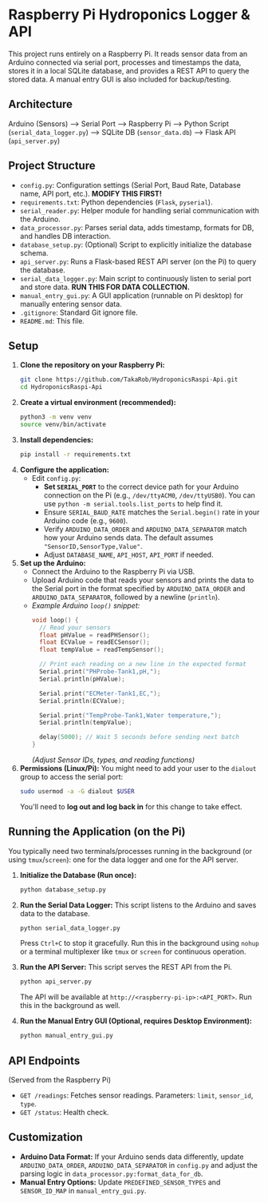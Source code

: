 # Raspberry Pi Hydroponics Logger & API

This project runs entirely on a Raspberry Pi. It reads sensor data from an Arduino connected via serial port, processes and timestamps the data, stores it in a local SQLite database, and provides a REST API to query the stored data. A manual entry GUI is also included for backup/testing.

## Architecture

Arduino (Sensors) --> Serial Port --> Raspberry Pi --> Python Script (`serial_data_logger.py`) --> SQLite DB (`sensor_data.db`) --> Flask API (`api_server.py`)

## Project Structure

- `config.py`: Configuration settings (Serial Port, Baud Rate, Database name, API port, etc.). **MODIFY THIS FIRST!**
- `requirements.txt`: Python dependencies (`Flask`, `pyserial`).
- `serial_reader.py`: Helper module for handling serial communication with the Arduino.
- `data_processor.py`: Parses serial data, adds timestamp, formats for DB, and handles DB interaction.
- `database_setup.py`: (Optional) Script to explicitly initialize the database schema.
- `api_server.py`: Runs a Flask-based REST API server (on the Pi) to query the database.
- `serial_data_logger.py`: Main script to continuously listen to serial port and store data. **RUN THIS FOR DATA COLLECTION.**
- `manual_entry_gui.py`: A GUI application (runnable on Pi desktop) for manually entering sensor data.
- `.gitignore`: Standard Git ignore file.
- `README.md`: This file.

## Setup

1.  **Clone the repository on your Raspberry Pi:**
    ```bash
    git clone https://github.com/TakaRob/HydroponicsRaspi-Api.git
    cd HydroponicsRaspi-Api
    ```
2.  **Create a virtual environment (recommended):**
    ```bash
    python3 -m venv venv
    source venv/bin/activate
    ```
3.  **Install dependencies:**
    ```bash
    pip install -r requirements.txt
    ```
4.  **Configure the application:**
    -   Edit `config.py`:
        -   **Set `SERIAL_PORT`** to the correct device path for your Arduino connection on the Pi (e.g., `/dev/ttyACM0`, `/dev/ttyUSB0`). You can use `python -m serial.tools.list_ports` to help find it.
        -   Ensure `SERIAL_BAUD_RATE` matches the `Serial.begin()` rate in your Arduino code (e.g., `9600`).
        -   Verify `ARDUINO_DATA_ORDER` and `ARDUINO_DATA_SEPARATOR` match how your Arduino sends data. The default assumes `"SensorID,SensorType,Value"`.
        -   Adjust `DATABASE_NAME`, `API_HOST`, `API_PORT` if needed.
5.  **Set up the Arduino:**
    -   Connect the Arduino to the Raspberry Pi via USB.
    -   Upload Arduino code that reads your sensors and prints the data to the Serial port in the format specified by `ARDUINO_DATA_ORDER` and `ARDUINO_DATA_SEPARATOR`, followed by a newline (`println`).
    -   *Example Arduino `loop()` snippet:*
        ```c++
        void loop() {
          // Read your sensors
          float pHValue = readPHSensor();
          float ECValue = readECSensor();
          float tempValue = readTempSensor();

          // Print each reading on a new line in the expected format
          Serial.print("PHProbe-Tank1,pH,");
          Serial.println(pHValue);

          Serial.print("ECMeter-Tank1,EC,");
          Serial.println(ECValue);

          Serial.print("TempProbe-Tank1,Water temperature,");
          Serial.println(tempValue);

          delay(5000); // Wait 5 seconds before sending next batch
        }
        ```
        *(Adjust Sensor IDs, types, and reading functions)*
6.  **Permissions (Linux/Pi):** You might need to add your user to the `dialout` group to access the serial port:
    ```bash
    sudo usermod -a -G dialout $USER
    ```
    You'll need to **log out and log back in** for this change to take effect.

## Running the Application (on the Pi)

You typically need two terminals/processes running in the background (or using `tmux`/`screen`): one for the data logger and one for the API server.

1.  **Initialize the Database (Run once):**
    ```bash
    python database_setup.py
    ```

2.  **Run the Serial Data Logger:**
    This script listens to the Arduino and saves data to the database.
    ```bash
    python serial_data_logger.py
    ```
    Press `Ctrl+C` to stop it gracefully. Run this in the background using `nohup` or a terminal multiplexer like `tmux` or `screen` for continuous operation.

3.  **Run the API Server:**
    This script serves the REST API from the Pi.
    ```bash
    python api_server.py
    ```
    The API will be available at `http://<raspberry-pi-ip>:<API_PORT>`. Run this in the background as well.

4.  **Run the Manual Entry GUI (Optional, requires Desktop Environment):**
    ```bash
    python manual_entry_gui.py
    ```

## API Endpoints

(Served from the Raspberry Pi)

-   `GET /readings`: Fetches sensor readings. Parameters: `limit`, `sensor_id`, `type`.
-   `GET /status`: Health check.

## Customization

-   **Arduino Data Format:** If your Arduino sends data differently, update `ARDUINO_DATA_ORDER`, `ARDUINO_DATA_SEPARATOR` in `config.py` and adjust the parsing logic in `data_processor.py:format_data_for_db`.
-   **Manual Entry Options:** Update `PREDEFINED_SENSOR_TYPES` and `SENSOR_ID_MAP` in `manual_entry_gui.py`.